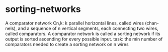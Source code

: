 # sorting-networks
A comparator network Cn,k: k parallel horizontal lines, called wires (chan-
nels), and a sequence of n vertical segments, each connecting two wires,
called comparators.
A comparator network is called a sorting network if its output is sorted
ascending for every possible input.
task: the min number of comparators needed to create a sorting
network on n wires
